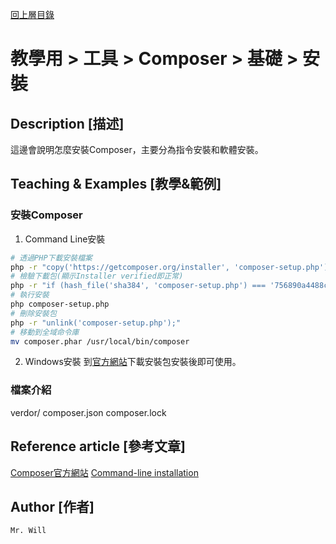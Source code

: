 [回上層目錄](../README.md)

# 教學用 > 工具 > Composer > 基礎 > 安裝

## **Description [描述]**
這邊會說明怎麼安裝Composer，主要分為指令安裝和軟體安裝。

## **Teaching & Examples [教學&範例]**
### 安裝Composer
1. Command Line安裝
```bash
# 透過PHP下載安裝檔案
php -r "copy('https://getcomposer.org/installer', 'composer-setup.php');"
# 檢驗下載包(顯示Installer verified即正常)
php -r "if (hash_file('sha384', 'composer-setup.php') === '756890a4488ce9024fc62c56153228907f1545c228516cbf63f885e036d37e9a59d27d63f46af1d4d07ee0f76181c7d3') { echo 'Installer verified'; } else { echo 'Installer corrupt'; unlink('composer-setup.php'); } echo PHP_EOL;"
# 執行安裝
php composer-setup.php
# 刪除安裝包
php -r "unlink('composer-setup.php');"
# 移動到全域命令庫
mv composer.phar /usr/local/bin/composer
```

2. Windows安裝
到[官方網站](https://getcomposer.org/)下載安裝包安裝後即可使用。

### 檔案介紹
verdor/
composer.json
composer.lock


## **Reference article [參考文章]**
[Composer官方網站](https://getcomposer.org/)
[Command-line installation](https://getcomposer.org/download/)

## **Author [作者]**
`Mr. Will`
